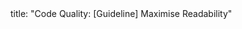 <frontmatter>
title: "Code Quality: [Guideline] Maximise Readability"
</frontmatter>

<include src="container-index-body.md" boilerplate />
